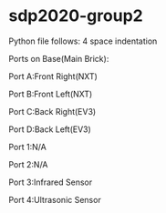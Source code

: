 # sdp2020-group2
Python file follows: 4 space indentation

Ports on Base(Main Brick):

Port A:Front Right(NXT)

Port B:Front Left(NXT)

Port C:Back Right(EV3)

Port D:Back Left(EV3)

Port 1:N/A

Port 2:N/A

Port 3:Infrared Sensor

Port 4:Ultrasonic Sensor
